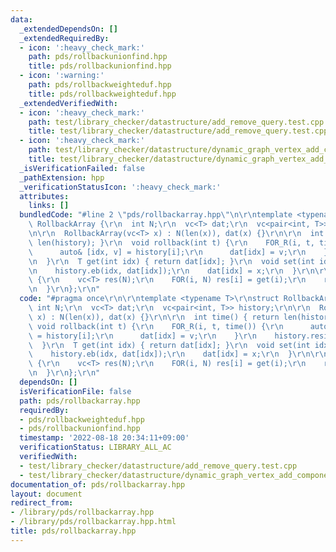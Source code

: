 ```yaml
---
data:
  _extendedDependsOn: []
  _extendedRequiredBy:
  - icon: ':heavy_check_mark:'
    path: pds/rollbackunionfind.hpp
    title: pds/rollbackunionfind.hpp
  - icon: ':warning:'
    path: pds/rollbackweighteduf.hpp
    title: pds/rollbackweighteduf.hpp
  _extendedVerifiedWith:
  - icon: ':heavy_check_mark:'
    path: test/library_checker/datastructure/add_remove_query.test.cpp
    title: test/library_checker/datastructure/add_remove_query.test.cpp
  - icon: ':heavy_check_mark:'
    path: test/library_checker/datastructure/dynamic_graph_vertex_add_component_sum.test.cpp
    title: test/library_checker/datastructure/dynamic_graph_vertex_add_component_sum.test.cpp
  _isVerificationFailed: false
  _pathExtension: hpp
  _verificationStatusIcon: ':heavy_check_mark:'
  attributes:
    links: []
  bundledCode: "#line 2 \"pds/rollbackarray.hpp\"\n\r\ntemplate <typename T>\r\nstruct\
    \ RollbackArray {\r\n  int N;\r\n  vc<T> dat;\r\n  vc<pair<int, T>> history;\r\
    \n\r\n  RollbackArray(vc<T> x) : N(len(x)), dat(x) {}\r\n\r\n  int time() { return\
    \ len(history); }\r\n  void rollback(int t) {\r\n    FOR_R(i, t, time()) {\r\n\
    \      auto& [idx, v] = history[i];\r\n      dat[idx] = v;\r\n    }\r\n    history.resize(t);\r\
    \n  }\r\n  T get(int idx) { return dat[idx]; }\r\n  void set(int idx, T x) {\r\
    \n    history.eb(idx, dat[idx]);\r\n    dat[idx] = x;\r\n  }\r\n\r\n  vc<T> get_all()\
    \ {\r\n    vc<T> res(N);\r\n    FOR(i, N) res[i] = get(i);\r\n    return res;\r\
    \n  }\r\n};\r\n"
  code: "#pragma once\r\n\r\ntemplate <typename T>\r\nstruct RollbackArray {\r\n \
    \ int N;\r\n  vc<T> dat;\r\n  vc<pair<int, T>> history;\r\n\r\n  RollbackArray(vc<T>\
    \ x) : N(len(x)), dat(x) {}\r\n\r\n  int time() { return len(history); }\r\n \
    \ void rollback(int t) {\r\n    FOR_R(i, t, time()) {\r\n      auto& [idx, v]\
    \ = history[i];\r\n      dat[idx] = v;\r\n    }\r\n    history.resize(t);\r\n\
    \  }\r\n  T get(int idx) { return dat[idx]; }\r\n  void set(int idx, T x) {\r\n\
    \    history.eb(idx, dat[idx]);\r\n    dat[idx] = x;\r\n  }\r\n\r\n  vc<T> get_all()\
    \ {\r\n    vc<T> res(N);\r\n    FOR(i, N) res[i] = get(i);\r\n    return res;\r\
    \n  }\r\n};\r\n"
  dependsOn: []
  isVerificationFile: false
  path: pds/rollbackarray.hpp
  requiredBy:
  - pds/rollbackweighteduf.hpp
  - pds/rollbackunionfind.hpp
  timestamp: '2022-08-18 20:34:11+09:00'
  verificationStatus: LIBRARY_ALL_AC
  verifiedWith:
  - test/library_checker/datastructure/add_remove_query.test.cpp
  - test/library_checker/datastructure/dynamic_graph_vertex_add_component_sum.test.cpp
documentation_of: pds/rollbackarray.hpp
layout: document
redirect_from:
- /library/pds/rollbackarray.hpp
- /library/pds/rollbackarray.hpp.html
title: pds/rollbackarray.hpp
---
```

